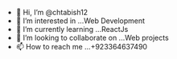 - 👋 Hi, I’m @chtabish12
- 👀 I’m interested in ...Web Development
- 🌱 I’m currently learning ...ReactJs
- 💞️ I’m looking to collaborate on ...Web projects
- 📫 How to reach me ...+923364637490

<!---
chtabish12/chtabish12 is a ✨ special ✨ repository because its `README.md` (this file) appears on your GitHub profile.
You can click the Preview link to take a look at your changes.
--->
